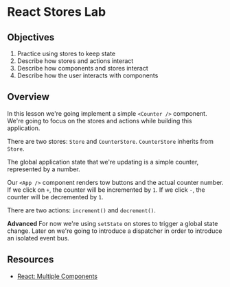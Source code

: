 # React Stores Lab

## Objectives

1. Practice using stores to keep state
2. Describe how stores and actions interact
3. Describe how components and stores interact
4. Describe how the user interacts with components

## Overview

In this lesson we're going implement a simple `<Counter />` component. We're
going to focus on the stores and actions while building this application.

There are two stores: `Store` and `CounterStore`. `CounterStore` inherits from
`Store`.

The global application state that we're updating is a simple counter,
represented by a number.

Our `<App />` component renders tow buttons and the actual counter number. If
we click on `+`, the counter will be incremented by `1`. If we click `-`, the
counter will be decremented by `1`.

There are two actions: `increment()` and `decrement()`.

**Advanced** For now we're using `setState` on stores to trigger a global state
change. Later on we're going to introduce a dispatcher in order to introduce an
isolated event bus.

## Resources

- [React: Multiple Components](https://facebook.github.io/react/docs/multiple-components.html)
